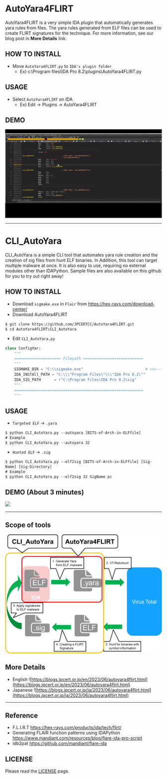 # AutoYara4FLIRT
AutoYara4FLIRT is a very simple IDA plugin that automatically generates yara rules from files.
The yara rules generated from ELF files can be used to create FLIRT signatures for the technique. For more information, see our blog post in **More Details** link.

## HOW TO INSTALL
- Move `AutoYara4FLIRT.py` to `IDA's plugin folder`
  - Ex) c:\Program files\IDA Pro 8.2\plugins\AutoYara4FLIRT.py

## USAGE
- Select `AutoYara4FLIRT` on IDA
  - Ex) Edit -> Plugins -> AutoYara4FLIRT

## DEMO
![](https://github.com/JPCERTCC/AutoYara4FLIRT/blob/main/image/demo.gif)

--- 

# CLI_AutoYara
CLI_AutoYara is a simple CLI tool that automates yara rule creation and the creation of sig files from hunt ELF binaries. In Addition, this tool can target multiple malware at once. It is also easy to use, requiring no external modules other than IDAPython. Sample files are also available on this github for you to try out right away!

## HOW TO INSTALL
- Download `sigmake.exe` in `Flair` from https://hex-rays.com/download-center/
- Download AutoYara4FLIRT
```
$ git clone https://github.com/JPCERTCC/AutoYara4FLIRT.git
$ cd AutoYara4FLIRT\CLI_AutoYara
```
- Edit `CLI_AutoYara.py`
```py
class ConfigVar:
    """
    ===================== Filepath ===========================
    """
    SIGMAKE_DIR = "C:\\sigmake.exe"                            # <<<--- the path of `sigmake.exe` !!!
    IDA_INSTAll_PATH = "C:\\\"Program Files\"\\\"IDA Pro 8.2\""
    IDA_SIG_PATH      = r"C:\Program Files\IDA Pro 8.2\sig"
    """
    ==========================================================
    """
```

## USAGE
- `Targeted ELF` -> `.yara`
```
$ python CLI_AutoYara.py --autoyara [BITS-of-Arch-in-ELFfile]
# Example
$ python CLI_AutoYara.py --autoyara 32
```

- `Hunted ELF` -> `.sig`
```
$ python CLI_AutoYara.py --elf2sig [BITS-of-Arch-in-ELFfile] [Sig-Name] [Sig-Directory]
# Example
$ python CLI_AutoYara.py --elf2sig 32 SigName pc
```

## DEMO (About 3 minutes)
![](https://github.com/JPCERTCC/AutoYara4FLIRT/blob/main/image/demo_cli.gif)

--------

## Scope of tools

![](https://github.com/JPCERTCC/AutoYara4FLIRT/blob/main/image/image.png)

## More Details

- English ![https://blogs.jpcert.or.jp/en/2023/06/autoyara4flirt.html](https://blogs.jpcert.or.jp/en/2023/06/autoyara4flirt.html)
- Japanese ![https://blogs.jpcert.or.jp/ja/2023/06/autoyara4flirt.html](https://blogs.jpcert.or.jp/ja/2023/06/autoyara4flirt.html)

--------

## Reference
- F.L.I.R.T https://hex-rays.com/products/ida/tech/flirt/
- Generating FLAIR function patterns using IDAPython https://www.mandiant.com/resources/blog/flare-ida-pro-script
- idb2pat https://github.com/mandiant/flare-ida

## LICENSE
Please read the [LICENSE](https://github.com/JPCERTCC/AutoYara4FLIRT/blob/master/LICENSE.txt) page.

